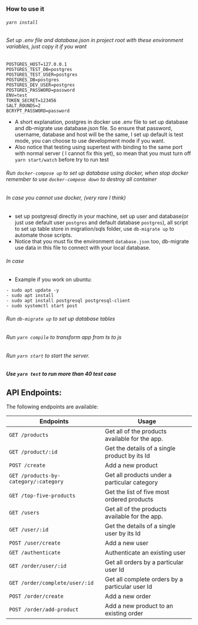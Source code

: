 ### How to use it
###### `yarn install`

###### Set up .env file and database.json in project root with these environment variables, just copy it if you want
```dotenv
POSTGRES_HOST=127.0.0.1
POSTGRES_TEST_DB=postgres
POSTGRES_TEST_USER=postgres
POSTGRES_DB=postgres
POSTGRES_DEV_USER=postgres
POSTGRES_PASSWORD=password
ENV=test
TOKEN_SECRET=123456
SALT_ROUNDS=2
BCRYPT_PASSWORD=password
```


- A short explanation, postgres in docker use .env file to set up database and db-migrate use database.json file. So ensure that password, username, database and host will be the same, I set up default is test mode, you can choose to use development mode if you want.
- Also notice that testing using supertest with binding to the same port with normal server ( I cannot fix this yet), so mean that you must turn off `yarn start/watch` before try to run test

###### Run `docker-compose up` to set up database using docker, when stop docker remember to use `docker-compose down` to destroy all container 
###### In case you cannot use docker, (very rare I think)
- set up postgresql directly in your machine, set up user and database(or just use default user `postgres` and default database `postgres`), all script to set up table store in migration/sqls folder, use `db-migrate up` to automate those scripts. 
- Notice that you must fix the environment `database.json` too, db-migrate use data in this file to connect with your local database.  
###### In case

- Example if you work on ubuntu:
```
- sudo apt update -y
- sudo apt install
- sudo apt install postgresql postgresql-client
- sudo systemctl start post
```

###### Run `db-migrate up` to set up database tables

###### Run `yarn compile` to transform app from ts to js 

###### Run `yarn start` to start the server.

##### Use `yarn test` to run more than 40 test case

## API Endpoints:

The following endpoints are available:

| Endpoints                             | Usage                                           
| ------------------------------------- | ----------------------------------------------- 
| `GET /products`                       | Get all of the products available for the app.  
| `GET /product/:id`                    | Get the details of a single product by its Id   
| `POST /create`                        | Add a new product                               
| `GET /products-by-category/:category` | Get all products under a particular category    
| `GET /top-five-products`              | Get the list of five most ordered products      
| `GET /users`                          | Get all of the products available for the app.  
| `GET /user/:id`                       | Get the details of a single user by its Id      
| `POST /user/create`                   | Add a new user                                  
| `GET /authenticate`                   | Authenticate an existing user                   
| `GET /order/user/:id`                 | Get all orders by a particular user Id          
| `GET /order/complete/user/:id`        | Get all complete orders by a particular user Id 
| `POST /order/create`                  | Add a new order                                 
| `POST /order/add-product`             | Add a new product to an existing order          

